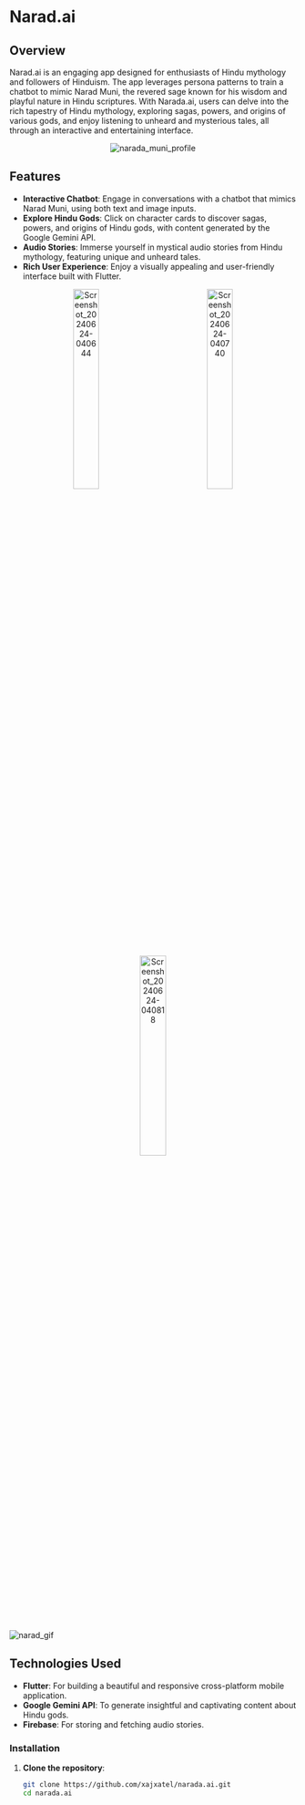 # Narad.ai

## Overview
Narad.ai is an engaging app designed for enthusiasts of Hindu mythology and followers of Hinduism. The app leverages persona patterns to train a chatbot to mimic Narad Muni, the revered sage known for his wisdom and playful nature in Hindu scriptures. With Narada.ai, users can delve into the rich tapestry of Hindu mythology, exploring sagas, powers, and origins of various gods, and enjoy listening to unheard and mysterious tales, all through an interactive and entertaining interface.

<div align="center">
  <img src="https://github.com/xajxatel/narad.ai/assets/137952206/771d5905-2d43-49e4-8247-7af6b3aa2aa2" alt="narada_muni_profile" />
</div>

## Features
- **Interactive Chatbot**: Engage in conversations with a chatbot that mimics Narad Muni, using both text and image inputs.
- **Explore Hindu Gods**: Click on character cards to discover sagas, powers, and origins of Hindu gods, with content generated by the Google Gemini API.
- **Audio Stories**: Immerse yourself in mystical audio stories from Hindu mythology, featuring unique and unheard tales.
- **Rich User Experience**: Enjoy a visually appealing and user-friendly interface built with Flutter.

<div align="center">
  <img src="https://github.com/xajxatel/narad.ai/assets/137952206/a40503b2-a28e-4b81-af67-736242f7dfaf" alt="Screenshot_20240624-040644" width="30%" style="margin: 0 40px;" />
  <img src="https://github.com/xajxatel/narad.ai/assets/137952206/6748dcf3-332d-4ba3-8bee-709993bfc161" alt="Screenshot_20240624-040740" width="30%" style="margin: 0 40px;" />
  <img src="https://github.com/xajxatel/narad.ai/assets/137952206/e7bd750f-0009-46fd-9a6c-0ecc72bf5aba" alt="Screenshot_20240624-040818" width="30%" style="margin: 0 40px;" />
</div>

![narad_gif](https://github.com/xajxatel/narad.ai/assets/137952206/143c33bc-4f48-48d3-81d4-da7f684bbeb3)


## Technologies Used
- **Flutter**: For building a beautiful and responsive cross-platform mobile application.
- **Google Gemini API**: To generate insightful and captivating content about Hindu gods.
- **Firebase**: For storing and fetching audio stories.

### Installation

1. **Clone the repository**:
   ```sh
   git clone https://github.com/xajxatel/narada.ai.git
   cd narada.ai
